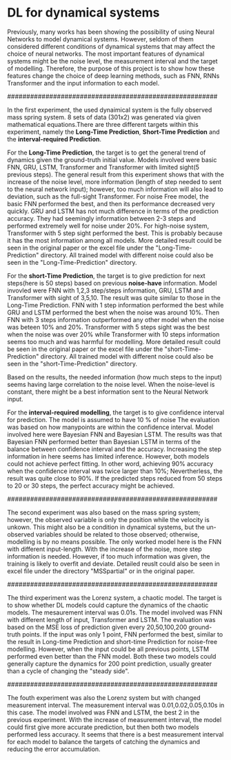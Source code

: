# DL for dynamical systems


Previously, many works has been showing the possibility of using Neural Networks to model dynamical systems. However, 
seldom of them considered different conditions of dynamical systems that may affect the choice of neural networks.
The most important features of dynamical systems might be the noise level, the measurement interval and the target of modelling.
Therefore, the purpose of this project is to show how these features change the choice of deep learning methods, 
such as FNN, RNNs Transformer and the input information to each model.

#######################################################

In the first experiment, the used dynaimical system is the fully observed mass spring system. 8 sets of data (301x2) was 
generated via given mathematical equations.There are  three different targets within this experiment, namely the **Long-Time
Prediction**, **Short-Time Prediction** and the **interval-required Prediction**. 

For the **Long-Time Prediction**, the target is to get the general trend of dynamics given the ground-truth initial value. Models
involved were basic FNN, GRU, LSTM, Transformer and Transformer with limited sight(5 previous steps). The general result from
this experiment shows that with the increase of the noise level, more information (length of step needed to sent to the neural 
network input); however, too much information will also lead to deviation, such as the full-sight Transformer. For noise Free 
model, the basic FNN performed the best, and then its performance decreased very quickly. GRU and LSTM has not much difference 
in terms of the prediction accuracy. They had seemingly information between 2-3 steps and performed extremely well for noise 
under 20%. For high-noise system, Transformer with 5 step sight performed the best. This is probably because it has the most 
information among all models. More detailed result could be seen in the original paper or the excel file under the "Long-Time-
Prediction" directory. All trained model with different noise could also be seen in the "Long-Time-Prediction" directory.

For the **short-Time Prediction**, the target is to give prediction for next steps(here is 50 steps) based on previous **noise-have** 
information. Model invovled were FNN with 1,2,3 step/steps information, GRU, LSTM and Transformer with sight of 3,5,10. The result
was quite similar to those in the Long-Time Prediction. FNN with 1 step information performed the best while GRU and LSTM performed
the best when the noise was around 10%. Then FNN with 3 steps information outperformed any other model when the noise was beteen 10%
and 20%. Transformer with 5 steps sight was the best when the noise was over 20% while Transformer with 10 steps information seems 
too much and was harmful for modelling. More detailed result could be seen in the original paper or the excel file under the "short-Time-
Prediction" directory. All trained model with different noise could also be seen in the "short-Time-Prediction" directory.

Based on the results, the needed information (how much steps to the input) seems having large correlation to the noise level.
When the noise-level is constant, there might be a best information sent to the Neural Network input.

For the **interval-required modelling**, the target is to give confidence interval for prediction. The model is assumed to have 10 % of noise
The evaluation was based on how manypoints are within the confidence interval. Model involved here were Bayesian FNN and Bayesian LSTM. 
The results was that Bayesian FNN performed better than Bayesian LSTM in terms of the balance between confidence interval and the accuracy.
Increasing the step information in here seems has limited inference. However, both models could not achieve perfect fitting. In other word,
achieving 90% accuracy when the confidence interval was twice larger than 10%; Nevertherless, the result was quite close to 90%. If the predicted
steps reduced from 50 steps to 20 or 30 steps, the perfect accuracy might be achieved. 

#######################################################

The second experiment was also based on the mass spring system; however, the observed variable is only the position while the velocity is unkown.
This might also be a condition in dynamical systems, but the un-observed variables should be related to those observed; otherwise, modelling is
by no means possible. The only worked model here is the FNN with different input-length. With the increase of the noise, more step information is
needed. However, if too much information was given, the training is likely to overfit and deviate. Detailed reuslt could also be seen in excel file
under the directory "MSSpartial" or in the original paper. 

#######################################################

The third experiment was the Lorenz system, a chaotic model. The target is to show whether DL models could capture the dynamics of the chaotic models.
The mesaurement interval was 0.01s. The model involved was FNN with different length of input, Transformer and LSTM. The evaluation was based on the MSE loss
of prediction given every 20,50,100,200 ground-truth points. If the input was only 1 point, FNN performed the best, similar to the result in Long-time Prediction 
and short-time Prediction for noise-free modelling. However, when the input could be all previous points, LSTM performed even better than the FNN model. 
Both these two models could generally capture the dynamics for 200 point prediction, usually greater than a cycle of changing the "steady side". 

#######################################################

The fouth experiment was also the Lorenz system but with changed measurement interval. The measurement interval was 0.01,0.02,0.05,0.10s in this case.
The model involved was FNN and LSTM, the best 2 in the previous experiment. With the increase of measurement interval, the model could first give more
accurate prediction, but then both two models performed less accuracy. It seems that there is a best measurement interval for each model to balance the
targets of catching the dynamics and reducing the error accumulation. 


